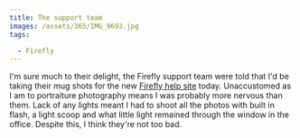 ```yaml
---
title: The support team
images: /assets/365/IMG_9693.jpg
tags:

  - Firefly
---
```

I'm sure much to their delight, the Firefly support team were told that I'd be taking their mug shots for the new [Firefly help site](http://help.fireflylearning.com/) today.  Unaccustomed as I am to portraiture photography means I was probably more nervous than them. Lack of any lights meant I had to shoot all the photos with built in flash, a light scoop and what little light remained through the window in the office. Despite this, I think they're not too bad.